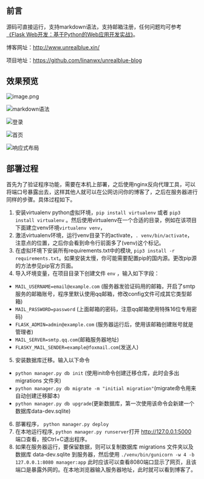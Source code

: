 ## 前言

源码可直接运行，支持markdown语法，支持邮箱注册，任何问题均可参考[《Flask Web开发：基于Python的Web应用开发实战》](https://book.douban.com/subject/26274202/)。

博客网址：http://www.unrealblue.xin/

项目地址：https://github.com/linanwx/unrealblue-blog

## 效果预览

![image.png](http://otwwkzjm5.bkt.clouddn.com/17-7-31/94649976.jpg)

![markdown语法](http://otwwkzjm5.bkt.clouddn.com/17-7-31/74577052.jpg)

![登录](http://otwwkzjm5.bkt.clouddn.com/17-7-31/13913760.jpg)

![首页](http://otwwkzjm5.bkt.clouddn.com/17-7-31/29553544.jpg)

![响应式布局](http://otwwkzjm5.bkt.clouddn.com/17-7-31/32746142.jpg)

## 部署过程
首先为了验证程序功能，需要在本机上部署，之后使用nginx反向代理工具，可以将端口号暴露出去，这样其他人就可以在公网访问你的博客了，之后在服务器进行同样的步骤。具体过程如下。

1. 安装virtualenv python虚拟环境，` pip install virtualenv ` 或者 `pip3 install virtualenv` 。然后使用virtualenv在一个合适的目录，例如在该项目下面建立venv环境` virtualenv venv `，
2. 激活virtualenv环境，运行venv目录下的activate，`. venv/bin/activate`， 注意点的位置，之后你会看到命令行前面多了(venv)这个标记。
3. 在虚拟环境下安装所有requirements.txt中的模块, `pip3 install -r requirements.txt`。如果安装太慢，你可能需要配置pip的国内源。更改pip源的方法参见pip官方页面。
4. 导入坏境变量，在项目目录下创建文件 `env` ，输入如下字段：

  * `MAIL_USERNAME=email@example.com` (服务器发验证码用的邮箱，开启了smtp服务的邮箱账号，程序里默认使用qq邮箱，修改config文件可成其它类型邮箱)
  * `MAIL_PASSWORD=password` (上面邮箱的密码，注意qq邮箱使用特殊16位专用密码)
  * `FLASK_ADMIN=admin@example.com` (服务器运行后，使用该邮箱创建账号就是管理者)
  * `MAIL_SERVER=smtp.qq.com`(邮箱服务器地址)
  * `FLASKY_MAIL_SENDER=example@foxmail.com`(发送人)

5. 安装数据库迁移。输入以下命令

  * `python manager.py db init` (使用init命令创建迁移仓库，此时会多出 migrations 文件夹)
  * `python manager.py db migrate -m "initial migration"`(migrate命令用来自动创建迁移脚本)
  * `python manager.py db upgrade`(更新数据库，第一次使用该命令会新建一个数据库data-dev.sqlite)
  
6. 部署程序， `python manager.py deploy`
7. 在本地运行程序, `python manager.py runserver`打开 http://127.0.0.1:5000 端口查看，按Ctrl+C退出程序。
8. 如果在服务器运行，要保留数据，则可以复制数据库 migrations 文件夹以及数据库 data-dev.sqlite 到服务器，然后使用 `./venv/bin/gunicorn -w 4 -b 127.0.0.1:8080 manager:app` 此时应该可以查看8080端口显示了网页，且该端口是暴露外网的。在本地浏览器输入服务器地址，此时就可以看到博客了。
